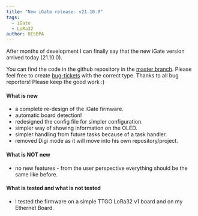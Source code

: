 ```yaml
---
title: "New iGate release: v21.10.0"
tags:
  - iGate
  - LoRa32
author: OE5BPA
---
```


After months of development I can finally say that the new iGate version arrived today (21.10.0).

You can find the code in the github repository in the [master branch](https://github.com/lora-aprs/LoRa_APRS_iGate). Please feel free to create [bug-tickets](https://github.com/lora-aprs/LoRa_APRS_iGate/issues/new?assignees=peterus&labels=bug&template=bug_report_beta.md&title=) with the correct type.
Thanks to all bug reporters! Please keep the good work :)

#### What is new
- a complete re-design of the iGate firmware.
- automatic board detection!
- redesigned the config file for simpler configuration.
- simpler way of showing information on the OLED.
- simpler handling from future tasks because of a task handler.
- removed Digi mode as it will move into his own repository/project.

#### What is NOT new
- no new features - from the user perspective everything should be the same like before.

#### What is tested and what is not tested
- I tested the firmware on a simple TTGO LoRa32 v1 board and on my Ethernet Board.
